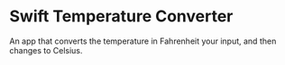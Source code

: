 # Swift Temperature Converter
An app that converts the temperature in Fahrenheit your input, and then changes to Celsius.
